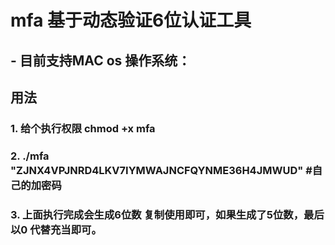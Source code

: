 # mfa 基于动态验证6位认证工具


## - 目前支持MAC os 操作系统：

## 用法 
### 1.  给个执行权限  chmod +x mfa 
### 2.  ./mfa    "ZJNX4VPJNRD4LKV7IYMWAJNCFQYNME36H4JMWUD" #自己的加密码

### 3. 上面执行完成会生成6位数 复制使用即可，如果生成了5位数，最后以0 代替充当即可。
